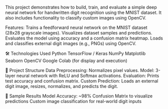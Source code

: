 This project demonstrates how to build, train, and evaluate a simple deep neural network for handwritten digit recognition using the MNIST dataset. It also includes functionality to classify custom images using OpenCV.

Features:
Trains a feedforward neural network on the MNIST dataset (28x28 grayscale images).
Visualizes dataset samples and predictions.
Evaluates the model using accuracy and a confusion matrix heatmap.
Loads and classifies external digit images (e.g., PNGs) using OpenCV.

🛠️ Technologies Used
Python
TensorFlow / Keras
NumPy
Matplotlib
Seaborn
OpenCV
Google Colab (for display and execution)

📂 Project Structure
Data Preprocessing: Normalizes pixel values.
Model: 3-layer neural network with ReLU and Softmax activations.
Evaluation: Prints test accuracy and confusion matrix.
Custom Prediction: Loads an external digit image, resizes, normalizes, and predicts the digit.

📸 Sample Results
Model Accuracy: ~98%
Confusion Matrix to visualize predictions
Custom image classification for real-world digit inputs

